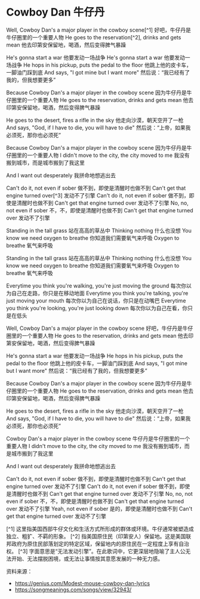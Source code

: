 # Cowboy Dan 牛仔丹

Well, Cowboy Dan's a major player in the cowboy scene[^1]
好吧，牛仔丹是牛仔圈里的一个重要人物
He goes to the reservation[^2], drinks and gets mean
他去印第安保留地，喝酒，然后变得脾气暴躁

He's gonna start a war
他要发动一场战争
He's gonna start a war
他要发动一场战争
He hops in his pickup, puts the pedal to the floor
他跳上他的皮卡车，一脚油门踩到底
And says, "I got mine but I want more"
然后说：“我已经有了我的，但我想要更多”

Because Cowboy Dan's a major player in the cowboy scene
因为牛仔丹是牛仔圈里的一个重要人物
He goes to the reservation, drinks and gets mean
他去印第安保留地，喝酒，然后变得脾气暴躁

He goes to the desert, fires a rifle in the sky
他走向沙漠，朝天空开了一枪
And says, "God, if I have to die, you will have to die"
然后说：“上帝，如果我必须死，那你也必须死”

Because Cowboy Dan's a major player in the cowboy scene
因为牛仔丹是牛仔圈里的一个重要人物
I didn't move to the city, the city moved to me
我没有搬到城市，而是城市搬到了我这里

And I want out desperately
我拼命地想逃出去

Can't do it, not even if sober
做不到，即使是清醒时也做不到
Can't get that engine turned over[^3]
发动不了引擎
Can't do it, not even if sober
做不到，即使是清醒时也做不到
Can't get that engine turned over
发动不了引擎
No, no, not even if sober
不，不，即使是清醒时也做不到
Can't get that engine turned over
发动不了引擎

Standing in the tall grass
站在高高的草丛中
Thinking nothing
什么也没想
You know we need oxygen to breathe
你知道我们需要氧气来呼吸
Oxygen to breathe
氧气来呼吸

Standing in the tall grass
站在高高的草丛中
Thinking nothing
什么也没想
You know we need oxygen to breathe
你知道我们需要氧气来呼吸
Oxygen to breathe
氧气来呼吸

Everytime you think you're walking, you're just moving the ground
每次你以为自己在走路，你只是在移动地面
Everytime you think you're talking, you're just moving your mouth
每次你以为自己在说话，你只是在动嘴巴
Everytime you think you're looking, you're just looking down
每次你以为自己在看，你只是在低头

Well, Cowboy Dan's a major player in the cowboy scene
好吧，牛仔丹是牛仔圈里的一个重要人物
He goes to the reservation, drinks and gets mean
他去印第安保留地，喝酒，然后变得脾气暴躁

He's gonna start a war
他要发动一场战争
He hops in his pickup, puts the pedal to the floor
他跳上他的皮卡车，一脚油门踩到底
And says, "I got mine but I want more"
然后说：“我已经有了我的，但我想要更多”

Because Cowboy Dan's a major player in the cowboy scene
因为牛仔丹是牛仔圈里的一个重要人物
He goes to the reservation, drinks and gets mean
他去印第安保留地，喝酒，然后变得脾气暴躁

He goes to the desert, fires a rifle in the sky
他走向沙漠，朝天空开了一枪
And says, "God, if I have to die, you will have to die"
然后说：“上帝，如果我必须死，那你也必须死”

Cowboy Dan's a major player in the cowboy scene
牛仔丹是牛仔圈里的一个重要人物
I didn't move to the city, the city moved to me
我没有搬到城市，而是城市搬到了我这里

And I want out desperately
我拼命地想逃出去

Can't do it, not even if sober
做不到，即使是清醒时也做不到
Can't get that engine turned over
发动不了引擎
Can't do it, not even if sober
做不到，即使是清醒时也做不到
Can't get that engine turned over
发动不了引擎
No, no, not even if sober
不，不，即使是清醒时也做不到
Can't get that engine turned over
发动不了引擎
Yeah, not even if sober
是的，即使是清醒时也做不到
Can't get that engine turned over
发动不了引擎

[^1] 这里指美国西部牛仔文化和生活方式所形成的群体或环境。牛仔通常被塑造成独立、粗犷、不羁的形象。
[^2] 指美国原住民（印第安人）保留地。这是美国联邦政府为原住民部落划定的特定区域，保留地内的原住民在一定程度上享有自治权。
[^3] 字面意思是“无法发动引擎”。在此歌词中，它更深层地隐喻了主人公无法开始、无法摆脱困境，或无法让事情按其意愿发展的一种无力感。


资料来源：
- https://genius.com/Modest-mouse-cowboy-dan-lyrics
- https://songmeanings.com/songs/view/32943/
